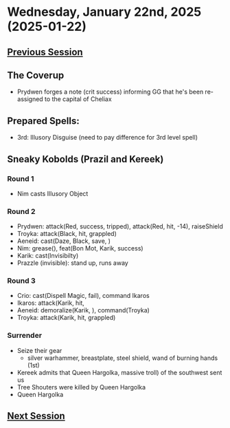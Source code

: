 # Wednesday, January 22nd, 2025 (2025-01-22)

## [Previous Session](./2025-01-08.md)

## The Coverup

- Prydwen forges a note (crit success) informing GG that he's been re-assigned to the capital of Cheliax

## Prepared Spells:

- 3rd: Illusory Disguise (need to pay difference for 3rd level spell)

## Sneaky Kobolds (Prazil and Kereek)

### Round 1

- Nim casts Illusory Object

### Round 2

- Prydwen: attack(Red, success, tripped), attack(Red, hit, -14), raiseShield
- Troyka: attack(Black, hit, grappled)
- Aeneid: cast(Daze, Black, save, )
- Nim: grease(), feat(Bon Mot, Karik, success)
- Karik: cast(Invisibilty)
- Prazzle (invisible): stand up, runs away

### Round 3

- Crio: cast(Dispell Magic, fail), command Ikaros
- Ikaros: attack(Karik, hit,
- Aeneid: demoralize(Karik, ), command(Troyka)
- Troyka: attack(Karik, hit, grappled)

### Surrender

- Seize their gear
   - silver  warhammer, breastplate, steel shield, wand of burning hands (1st)
- Kereek admits that Queen Hargolka, massive troll) of the southwest sent us 
- Tree Shouters were killed by Queen Hargolka
- Queen Hargolka

## [Next Session](./2025-01-30.md)
